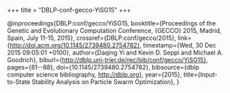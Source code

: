 +++
title = "DBLP-conf-gecco-YiSG15"
+++

@inproceedings{DBLP:conf/gecco/YiSG15,
   booktitle={Proceedings of the Genetic and Evolutionary Computation Conference, {GECCO} 2015, Madrid, Spain, July 11-15, 2015},
   crossref={DBLP:conf/gecco/2015},
   link={http://doi.acm.org/10.1145/2739480.2754782},
   timestamp={Wed, 30 Dec 2015 09:05:01 +0100},
   author={Daqing Yi and
Kevin D. Seppi and
Michael A. Goodrich},
   biburl={http://dblp.uni-trier.de/rec/bib/conf/gecco/YiSG15},
   pages={81--88},
   doi={10.1145/2739480.2754782},
   bibsource={dblp computer science bibliography, http://dblp.org},
   year={2015},
   title={Input-to-State Stability Analysis on Particle Swarm Optimization},
}
